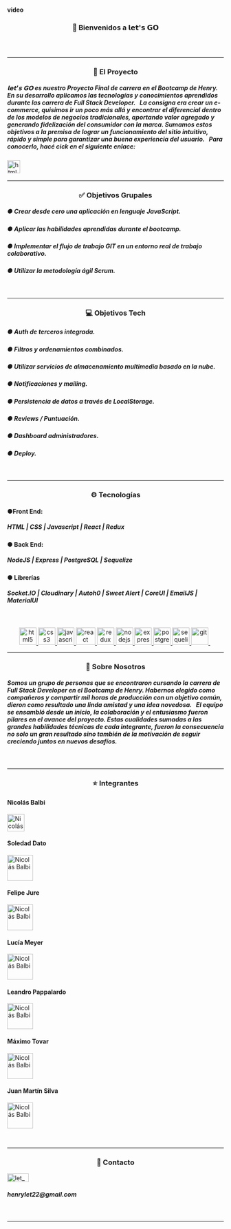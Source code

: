 <h4>video</h4>

<h3 align="center">👋 Bienvenidos a 𝗹𝗲𝘁'𝘀 𝗚𝗢 <h3>
&nbsp;<hr/>

<h3 align="center">🚀 El Proyecto</h3>
<h5>
𝗹𝗲𝘁'𝘀 𝗚𝗢 es nuestro Proyecto Final de carrera en el Bootcamp de Henry. En su desarrollo aplicamos las tecnologías y conocimientos aprendidos durante las carrera de Full Stack Developer.
&nbsp;
La consigna era crear un e-commerce, quisimos ir un poco más allá y encontrar el diferencial dentro de los modelos de negocios tradicionales, aportando valor agregado y generando fidelización del consumidor con la marca. Sumamos estos objetivos a la premisa de lograr un funcionamiento del sitio intuitivo, rápido y simple para garantizar una buena experiencia del usuario.
&nbsp;    
Para conocerlo, hacé cick en el siguiente enlace: 
</h5>
<a href="https://pf-let.vercel.app/" target="_BLANK" alt="git" height="20"><img src="https://res.cloudinary.com/pflet/image/upload/v1664750221/Let/GitHub/img_readme_tn01kl.png" alt="html5" height="30"/></a> 
&nbsp;<hr/>

<h3 align="center">✅ Objetivos Grupales</h3>
<h5>● Crear desde cero una aplicación en lenguaje JavaScript.</h5>
<h5>● Aplicar las habilidades aprendidas durante el bootcamp.</h5>
<h5>● Implementar el flujo de trabajo GIT en un entorno real de trabajo colaborativo.</h5>
<h5>● Utilizar la metodología ágil Scrum.</h5>
&nbsp;<hr/>

<h3 align="center">💻 Objetivos Tech</h3>
<h5>● Auth de terceros integrada.</h5>
<h5>● Filtros y ordenamientos combinados.</h5>
<h5>● Utilizar servicios de almacenamiento multimedia basado en la nube.</h5>
<h5>● Notificaciones y mailing.</h5>
<h5>● Persistencia de datos a través de LocalStorage.</h5>
<h5>● Reviews / Puntuación.</h5>
<h5>● Dashboard administradores.</h5>
<h5>● Deploy.</h5>
&nbsp;<hr/>

<h3 align="center">⚙ Tecnologías</h3>

<h4>●Front End:</h4>
<h5>HTML | CSS | Javascript | React | Redux</h5>

<h4>● Back End:</h4>
<h5>NodeJS | Express | PostgreSQL | Sequelize</h5>

<h4>● Librerías</h4>
<h5>Socket.IO | Cloudinary | Autoh0 | Sweet Alert | CoreUI | EmailJS | MaterialUI</h5>
&nbsp;
<p align="center">
<a href="https://www.w3.org/html/" target="_blank"> <img src="https://upload.wikimedia.org/wikipedia/commons/thumb/3/38/HTML5_Badge.svg/600px-HTML5_Badge.svg.png" alt="html5" width="40" height="40"/> </a>
<a href="https://www.w3schools.com/css/" target="_blank"> <img src="https://cdn4.iconfinder.com/data/icons/social-media-logos-6/512/121-css3-512.png" alt="css3" width="40" height="40"/> </a>
<a href="https://developer.mozilla.org/en-US/docs/Web/JavaScript" target="_blank"> <img src="https://upload.wikimedia.org/wikipedia/commons/thumb/9/99/Unofficial_JavaScript_logo_2.svg/1024px-Unofficial_JavaScript_logo_2.svg.png" alt="javascript" width="40" height="40"/> </a> 
<a href="https://reactjs.org/" target="_blank"> <img src="https://seeklogo.com/images/R/react-logo-7B3CE81517-seeklogo.com.png" alt="react" width="45" height="40"/> </a> 
<a href="https://redux.js.org" target="_blank"> <img src="https://seeklogo.com/images/R/redux-logo-9CA6836C12-seeklogo.com.png" alt="redux" width="40" height="40"/> </a> 
<a href="https://nodejs.org" target="_blank"> <img src="https://www.vectorlogo.zone/logos/nodejs/nodejs-icon.svg" alt="nodejs" width= "40" height="40"/> </a>
<a href="https://expressjs.com" target="_blank"> <img src="https://www.vectorlogo.zone/logos/expressjs/expressjs-icon.svg" alt="express" width="40" height="40"/> </a> 
<a href="https://www.postgresql.org" target="_blank"> <img src="https://upload.wikimedia.org/wikipedia/commons/thumb/2/29/Postgresql_elephant.svg/1200px-Postgresql_elephant.svg.png" alt="postgresql" width="40" height="40"/> </a> 
<a href="https://sequelize.org" target="_blank"> <img src="https://www.vectorlogo.zone/logos/sequelizejs/sequelizejs-icon.svg" alt="sequelize" width="40" height="40"/> </a>
<a href="https://git-scm.com/" target="_blank"> <img src="https://www.vectorlogo.zone/logos/git-scm/git-scm-icon.svg" alt="git" width="40" height="40"/> </a> 
&nbsp;<hr/>

<h3 align="center">🖤 Sobre Nosotros</h3>
<h5>
Somos un grupo de personas que se encontraron cursando la carrera de Full Stack Developer en el Bootcamp de Henry. Habernos elegido como compañeros y compartir mil horas de producción con un objetivo común, dieron como resultado una linda amistad y una idea novedosa.
&nbsp;  
El equipo se ensambló desde un inicio, la colaboración y el entusiasmo fueron pilares en el avance del proyecto. Estas cualidades sumadas a las grandes habilidades técnicas de cada integrante, fueron la consecuencia no solo un gran resultado sino también de la motivación de seguir creciendo juntos en nuevos desafíos.
</h5>
&nbsp;<hr/>

<h3 align="center">⭐ Integrantes</h3>
<p  align="center">
    <h4>Nicolás Balbi</h4>
    <a href="https://www.linkedin.com/in/nicol%C3%A1s-balbi-263373b4/" target="_blank">
        <img src="https://avatars.githubusercontent.com/u/78773506?v=4" alt="Nicolás Balbi" height='40'/></a>
    <h4>Soledad Dato</h4>
    <a href="https://www.linkedin.com/in/sole-dato-ok/" target="_blank">
        <img src="https://avatars.githubusercontent.com/u/89033815?v=4" alt="Nicolás Balbi" height='60' />
    </a>
    <h4>Felipe Jure</h4>
    <a href="https://www.linkedin.com/in/felipe-jure/" target="_blank">
        <img src="https://avatars.githubusercontent.com/u/94187041?v=4" alt="Nicolás Balbi" height='60' />
    </a>
    <h4>Lucía Meyer</h4>
    <a href="https://www.linkedin.com/in/lucia-meyer-65633a143/" target="_blank">
        <img src="https://avatars.githubusercontent.com/u/97004970?v=4" alt="Nicolás Balbi" height='60' />
    </a>
    <h4>Leandro Pappalardo</h4>
    <a href="https://www.linkedin.com/in/leandro-pappalardo/" target="_blank">
        <img src="https://avatars.githubusercontent.com/u/94720565?v=4" alt="Nicolás Balbi" height='60' />
    </a>
    <h4>Máximo Tovar</h4>
    <a href="https://www.linkedin.com/in/mrtovar10/" target="_blank">
        <img src="https://avatars.githubusercontent.com/u/20747050?v=4" alt="Nicolás Balbi" height='60' />
    </a>
    <h4>Juan Martín Silva</h4>
    <a href="https://www.linkedin.com/in/juan-martin-silva-0b981a191/" target="_blank">
        <img src="https://avatars.githubusercontent.com/u/97624280?v=4" alt="Nicolás Balbi" height='60' />
    </a>
</p>
&nbsp;<hr/>

<h3 align="center">📌 Contacto</h3>

<div>
     <img align="center" src="https://www.vectorlogo.zone/logos/gmail/gmail-icon.svg" alt="let_mail" height="20" width="50"/><h5>henrylet22@gmail.com</h5>
</div>
&nbsp;<hr/>

